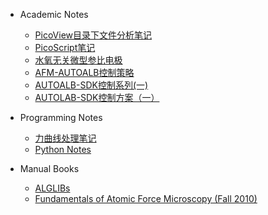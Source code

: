- Academic Notes

  - [PicoView目录下文件分析笔记](notes/picviewAnalysis.md)
  - [PicoScript笔记](notes/picoScriptNotes.md)
  - [水氧无关微型参比电极](notes/glassSealedSilverReferenceElectrode.md)
  - [AFM-AUTOALB控制策略](notes/AFM-AUTOLAB-Strategy.md)
  - [AUTOALB-SDK控制系列(一)](notes/AUTOALB-SDK-Control1.md)
  - [AUTOLAB-SDK控制方案（一）](notes/PicoviewAndAUTOLAB-Final.md)

- Programming Notes

  - [力曲线处理笔记](notes/forcecurveDealling.md)
  - [Python Notes](notes/PyNotes.md)
  
- Manual Books

  - [ALGLIBs](manual/alglib.html)
  - [Fundamentals of Atomic Force Microscopy (Fall 2010)](manual/ME597.md)
